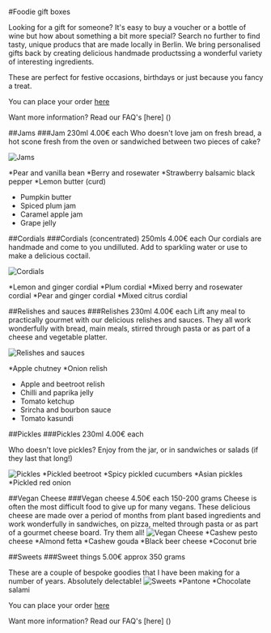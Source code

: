 #Foodie gift boxes

Looking for a gift for someone? It's easy to buy a voucher or a bottle of wine but how about something a bit more special? Search no further to find tasty, unique producs that are made locally in Berlin. We bring personalised gifts back by creating delicious handmade productssing a wonderful variety of interesting ingredients. 

These are perfect for festive occasions, birthdays or just because you fancy a treat.

You can place your order [here](https://docs.google.com/forms/d/1FhpefEhbsJrLObpX4wvk-PI2TlxwhjzPK1OStJnjr8o/viewform)

Want more information? Read our FAQ's [here] ()


##Jams
###Jam 230ml 4.00€ each
Who doesn't love jam on fresh bread, a hot scone fresh from the oven or sandwiched between two pieces of cake?

![Jams](http://atravellingcook.com/wp-content/uploads/2015/10/jam.jpg)

*Pear and vanilla bean
*Berry and rosewater
*Strawberry balsamic black pepper
*Lemon butter (curd)
* Pumpkin butter
* Spiced plum jam
* Caramel apple jam
* Grape jelly

##Cordials
###Cordials (concentrated) 250mls 4.00€ each
Our cordials are handmade and come to you undilluted. Add to sparkling water or use to make a delicious coctail. 

![Cordials](http://atravellingcook.com/wp-content/uploads/2015/10/cordials.jpg)

*Lemon and ginger cordial
*Plum cordial
*Mixed berry and rosewater cordial
*Pear and ginger cordial
*Mixed citrus cordial


##Relishes and sauces
###Relishes 230ml 4.00€ each
Lift any meal to practically gourmet with our delicious relishes and sauces. They all work wonderfully with bread, main meals, stirred through pasta or as part of a cheese and vegetable platter.

![Relishes and sauces](http://atravellingcook.com/wp-content/uploads/2015/10/chutneys.jpg)

*Apple chutney
*Onion relish
* Apple and beetroot relish
* Chilli and paprika jelly
* Tomato ketchup
* Srircha and bourbon sauce
* Tomato kasundi

##Pickles
###Pickles 230ml 4.00€ each

Who doesn't love pickles? Enjoy from the jar, or in sandwiches or salads (if they last that long!)

![Pickles](http://atravellingcook.com/wp-content/uploads/2015/10/pickles.jpg)
*Pickled beetroot
*Spicy pickled cucumbers
*Asian pickles
*Pickled red onion


##Vegan Cheese
###Vegan cheese 4.50€ each 150-200 grams
Cheese is often the most difficult food to give up for many vegans. These delicious cheese are made over a period of months from plant based ingredients and work wonderfully in sandwiches, on pizza, melted through pasta or as part of a gourmet cheese board. Try them all! 
![Vegan Cheese](http://atravellingcook.com/wp-content/uploads/2015/10/cheese.jpg)
*Cashew pesto cheese
*Almond fetta
*Cashew gouda
*Black beer cheese
*Coconut brie

##Sweets
###Sweet things 5.00€ approx 350 grams

These are a couple of bespoke goodies that I have been making for a number of years. Absolutely delectable! 
![Sweets](http://atravellingcook.com/wp-content/uploads/2015/10/sweet.jpg)
*Pantone
*Chocolate salami


You can place your order [here](https://docs.google.com/forms/d/1FhpefEhbsJrLObpX4wvk-PI2TlxwhjzPK1OStJnjr8o/viewform)

Want more information? Read our FAQ's [here] ()




